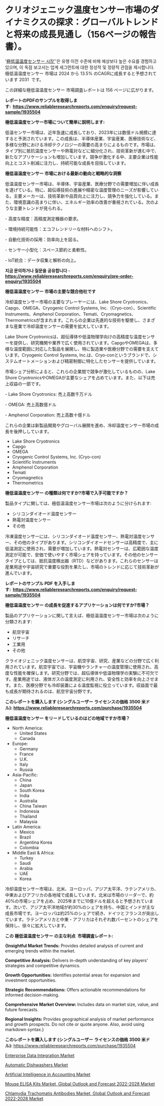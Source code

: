 <p><h1>クリオジェニック温度センサー市場のダイナミクスの探求：グローバルトレンドと将来の成長見通し（156ページの報告書）。</h1></p><p>'<a href="https://www.reliableresearchreports.com/cryogenic-temperature-sensors-r1935504?utm_campaign=107&utm_medium=36&utm_source=Github&utm_content=ia&utm_term=17112024&utm_id=cryogenic-temperature-sensors">極低温温度センサー 시장'</a>'은 유행 이전 수준에 비해 예상보다 높은 수요를 경험하고 있으며, 이 독점 보고서는 업계 세그먼트에 대한 정성적 및 정량적 관점을 제시합니다. 極低温温度センサー 市場は 2024 から 13.5% のCAGRに成長すると予想されています 2031&nbsp; です。</p>
<p>この詳細な極低温温度センサー 市場調査レポートは 156 ページに広がります。</p>
<p><strong>レポートのPDFのサンプルを取得します</strong><strong>:&nbsp;&nbsp;<a href="https://www.reliableresearchreports.com/enquiry/request-sample/1935504?utm_campaign=107&utm_medium=36&utm_source=Github&utm_content=ia&utm_term=17112024&utm_id=cryogenic-temperature-sensors">https://www.reliableresearchreports.com/enquiry/request-sample/1935504</a></strong></p>
<p><strong>極低温温度センサー市場について簡単に説明します:</strong></p>
<p><p>低温センサー市場は、近年急速に成長しており、2023年には数億ドル規模に達すると予測されています。この成長は、半導体産業、宇宙産業、医療技術など、多様な分野における冷却テクノロジーの需要の高まりによるものです。市場は、タイプ別に抵抗温度センサーや熱電対などに細分化され、技術革新が進む中で、新たなアプリケーションも増加しています。競争が激化する中、主要企業は性能向上とコスト削減に注力し、持続可能な成長を目指しています。</p></p>
<p><strong>極低温温度センサー 市場における最新の動向と戦略的な洞察</strong></p>
<p><p>低温温度センサー市場は、半導体、宇宙産業、医療分野での需要増加に伴い成長を遂げている。特に、超伝導技術の進展や精密な温度管理のニーズが影響している。主要メーカーは、技術革新や品質向上に注力し、競争力を強化している。また、環境意識の高まりに伴い、エネルギー効率の改善が重視されている。次のような主要トレンドが見られる。</p><p>- 高度な精度：高精度測定機器の要求。</p><p>- 環境持続可能性：エコフレンドリーな材料へのシフト。</p><p>- 自動化技術の採用：効率向上を図る。</p><p>- センサー小型化：スペース節約と柔軟性。</p><p>- IoT統合：データ収集と解析の向上。</p></p>
<p><strong>지금 문의하거나 질문을 공유합니다</strong><strong>&nbsp;</strong>-<strong><a href="https://www.reliableresearchreports.com/enquiry/pre-order-enquiry/1935504?utm_campaign=107&utm_medium=36&utm_source=Github&utm_content=ia&utm_term=17112024&utm_id=cryogenic-temperature-sensors">https://www.reliableresearchreports.com/enquiry/pre-order-enquiry/1935504</a></strong></p>
<p><strong>極低温温度センサー 市場の主要な競合他社です</strong></p>
<p><p>冷却温度センサー市場の主要なプレーヤーには、Lake Shore Cryotronics、Capgo、OMEGA、Cryogenic Control Systems, Inc.（Cryo-con）、Scientific Instruments、Amphenol Corporation、Temati、Cryomagnetics、Thermometricsが含まれます。これらの企業は先進的な技術を駆使し、さまざまな産業で冷却温度センサーの需要を拡大しています。</p><p>Lake Shore Cryotronicsは、超伝導体や低温物理学向けの高精度な温度センサーを提供し、研究機関や業界で広く使用されています。CapgoやOMEGAは、多様な温度範囲に対応した製品を展開し、特に製造業や医療分野での需要を支えています。Cryogenic Control Systems, Inc.は、Cryo-conというブランドで、システムオートメーションおよび精密制御に特化したセンサーを提供しています。</p><p>市場シェア分析によると、これらの企業間で競争が激化しているものの、Lake Shore CryotronicsやOMEGAが主要なシェアを占めています。また、以下は売上収益の一部です。</p><p>- Lake Shore Cryotronics: 売上高数千万ドル</p><p>- OMEGA: 売上高数億ドル</p><p>- Amphenol Corporation: 売上高数十億ドル</p><p>これらの企業は新製品開発やグローバル展開を進め、冷却温度センサー市場の成長を後押ししています。</p></p>
<p><ul><li>Lake Shore Cryotronics</li><li>Capgo</li><li>OMEGA</li><li>Cryogenic Control Systems, Inc. (Cryo-con)</li><li>Scientific Instruments</li><li>Amphenol Corporation</li><li>Temati</li><li>Cryomagnetics</li><li>Thermometrics</li></ul></p>
<p><strong>極低温温度センサー の種類は何ですか?市場で入手可能ですか？</strong></p>
<p>製品タイプに関しては、極低温温度センサー市場は次のように分けられます:</p>
<p><ul><li>シリコンダイオード温度センサー</li><li>熱電対温度センサー</li><li>その他</li></ul></p>
<p><p>冷凍温度センサーには、シリコンダイオード温度センサー、熱電対温度センサー、その他のタイプがあります。シリコンダイオードセンサーは高精度で、主に低温測定に使用され、需要が増加しています。熱電対センサーは、広範囲な温度測定が可能で、安価で使いやすく市場シェアを持っています。その他のセンサータイプとしては、抵抗温度検出器（RTD）などがあります。これらのセンサーは産業用途や宇宙研究で重要な役割を果たし、市場のトレンドに応じて技術革新が進んでいます。</p></p>
<p><strong>レポートのサンプル PDF を入手します:&nbsp;</strong><strong>&nbsp;<a href="https://www.reliableresearchreports.com/enquiry/request-sample/1935504?utm_campaign=107&utm_medium=36&utm_source=Github&utm_content=ia&utm_term=17112024&utm_id=cryogenic-temperature-sensors">https://www.reliableresearchreports.com/enquiry/request-sample/1935504</a></strong></p>
<p><strong>極低温温度センサー の成長を促進するアプリケーションは何ですか?市場？</strong></p>
<p>製品のアプリケーションに関して言えば、極低温温度センサー市場は次のように分類されます:</p>
<p><ul><li>航空宇宙</li><li>リサーチ</li><li>工業用</li><li>その他</li></ul></p>
<p><p>クライオジェニック温度センサーは、航空宇宙、研究、産業などの分野で広く利用されています。航空宇宙では、宇宙機やランチャーの温度管理に使用され、高度な性能を確保します。研究分野では、超伝導体や低温物理学の実験に不可欠です。産業用途では、液体ガスの温度測定に利用され、安全性と効率を向上させます。また、医療分野でも冷却装置による温度監視に役立っています。収益面で最も成長が期待されるのは、航空宇宙分野です。</p></p>
<p><strong>このレポートを購入します (シングルユーザー ライセンスの価格 3500 米ドル):</strong><strong>&nbsp;<a href="https://www.reliableresearchreports.com/purchase/1935504?utm_campaign=107&utm_medium=36&utm_source=Github&utm_content=ia&utm_term=17112024&utm_id=cryogenic-temperature-sensors">https://www.reliableresearchreports.com/purchase/1935504</a></strong></p>
<p><strong>極低温温度センサー をリードしているのはどの地域ですか市場？</strong></p>
<p><ul>
    <li>
        North America:
        <ul>
            <li>United States</li>
            <li>Canada</li>
        </ul>
    </li>
    <li>
        Europe:
        <ul>
            <li>Germany</li>
            <li>France</li>
            <li>U.K.</li>
            <li>Italy</li>
            <li>Russia</li>
        </ul>
    </li>
    <li>
        Asia-Pacific:
        <ul>
            <li>China</li>
            <li>Japan</li>
            <li>South Korea</li>
            <li>India</li>
            <li>Australia</li>
            <li>China Taiwan</li>
            <li>Indonesia</li>
            <li>Thailand</li>
            <li>Malaysia</li>
        </ul>
    </li>
    <li>
        Latin America:
        <ul>
            <li>Mexico</li>
            <li>Brazil</li>
            <li>Argentina Korea</li>
            <li>Colombia</li>
        </ul>
    </li>
    <li>
        Middle East & Africa:
        <ul>
            <li>Turkey</li>
            <li>Saudi</li>
            <li>Arabia</li>
            <li>UAE</li>
            <li>Korea</li>
        </ul>
    </li>
    </ul></p>
<p><p>冷却温度センサー市場は、北米、ヨーロッパ、アジア太平洋、ラテンアメリカ、中東およびアフリカの各地域で成長しています。北米は市場のリーダーで、約40%の市場シェアを占め、2025年までに10億ドルを超えると予想されています。次いで、アジア太平洋地域が約30%のシェアを持ち、中国とインドが主な成長市場です。ヨーロッパは約25%のシェアで続き、ドイツとフランスが突出しています。ラテンアメリカと中東・アフリカはそれぞれ数パーセントのシェアを保持し、徐々に拡大しています。</p></p>
<p><strong>この 極低温温度センサー の主な利点&nbsp; 市場調査レポート:</strong></p>
<p><strong>{Insightful Market Trends:</strong> Provides detailed analysis of current and emerging trends within the market.</p>
<p><strong>Competitive Analysis:</strong> Delivers in-depth understanding of key players' strategies and competitive dynamics.</p>
<p><strong>Growth Opportunities:</strong> Identifies potential areas for expansion and investment opportunities.</p>
<p><strong>Strategic Recommendations:</strong> Offers actionable recommendations for informed decision-making.</p>
<p><strong>Comprehensive Market Overview: </strong>Includes data on market size, value, and future forecasts.</p>
<p><strong>Regional Insights: </strong>Provides geographical analysis of market performance and growth prospects. Do not cite or quote anyone. Also, avoid using markdown syntax.}</p>
<p><strong>このレポートを購入します (シングルユーザー ライセンスの価格 3500 米ドル):&nbsp;</strong><a href="https://www.reliableresearchreports.com/purchase/1935504?utm_campaign=107&utm_medium=36&utm_source=Github&utm_content=ia&utm_term=17112024&utm_id=cryogenic-temperature-sensors">https://www.reliableresearchreports.com/purchase/1935504</a></p>
<p><p><a href="https://issuu.com/reportprime-2/docs/enterprise-data-integration-market-_baa781217276cf?utm_campaign=107&utm_medium=36&utm_source=Github&utm_content=ia&utm_term=17112024&utm_id=cryogenic-temperature-sensors">Enterprise Data Integration Market</a></p><p><a href="https://www.linkedin.com/pulse/comprehensive-automatic-dishwashers-market-report-regional-ye95e?utm_campaign=107&utm_medium=36&utm_source=Github&utm_content=ia&utm_term=17112024&utm_id=cryogenic-temperature-sensors">Automatic Dishwashers Market</a></p><p><a href="https://issuu.com/reportprime-2/docs/artificial-intelligence-in-accounti_6587b9151043c1?utm_campaign=107&utm_medium=36&utm_source=Github&utm_content=ia&utm_term=17112024&utm_id=cryogenic-temperature-sensors">Artificial Intelligence in Accounting Market</a></p><p><a href="https://github.com/luckyshygirl/Market-Research-Report-List-6/blob/main/mouse-elisa-kits-market-global-outlook-and-forecast-2022-2028-market.md?utm_campaign=107&utm_medium=36&utm_source=Github&utm_content=ia&utm_term=17112024&utm_id=cryogenic-temperature-sensors">Mouse ELISA Kits Market, Global Outlook and Forecast 2022-2028 Market</a></p><p><a href="https://github.com/vimar16th/Market-Research-Report-List-6/blob/main/chlamydia-trachomatis-antibodies-market-global-outlook-and-forecast-2022-2028-market.md?utm_campaign=107&utm_medium=36&utm_source=Github&utm_content=ia&utm_term=17112024&utm_id=cryogenic-temperature-sensors">Chlamydia Trachomatis Antibodies Market, Global Outlook and Forecast 2022-2028 Market</a></p></p>
<p>&nbsp;</p>